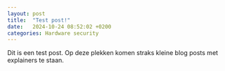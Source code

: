 ```yaml
---
layout: post
title:  "Test post!"
date:   2024-10-24 08:52:02 +0200
categories: Hardware security
---
```


Dit is een test post. Op deze plekken komen straks kleine blog posts met explainers te staan. 
